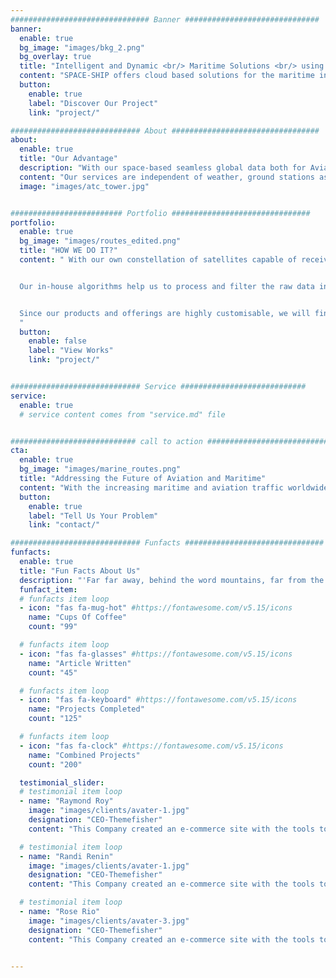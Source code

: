 ```yaml
---
############################### Banner ##############################
banner:
  enable: true
  bg_image: "images/bkg_2.png"
  bg_overlay: true
  title: "Intelligent and Dynamic <br/> Maritime Solutions <br/> using SPACE-based data"
  content: "SPACE-SHIP offers cloud based solutions for the maritime industry which uses machine learning and AI techniques to achieve previously out of the reach operational efficiencies."
  button:
    enable: true
    label: "Discover Our Project"
    link: "project/"

############################# About #################################
about:
  enable: true
  title: "Our Advantage"
  description: "With our space-based seamless global data both for Aviation and Maritime, say goodbye to data gaps and variable latency while significantly saving costs on ground infrastructure "
  content: "Our services are independent of weather, ground stations as well as geopolitics. Be it airspace utilization, live fleet monitoring, real-time analytics, SAR or law enforcement, our tailor-made data products will provide you with new insights for increased efficiency and higher profitability. Our services are available even in the most remote part of the world. Whether you are a government agency, private entity, shipping company, airline, Insurance provider, an International organisation or anyone else, we can tailor our products to suit your needs. "
  image: "images/atc_tower.jpg"


######################### Portfolio ###############################
portfolio:
  enable: true
  bg_image: "images/routes_edited.png"
  title: "HOW WE DO IT?"
  content: " With our own constellation of satellites capable of receiving AIS and ADS-B signals from space and downlinking that data within seconds at our ground-based servers, we are a global leader in speed and consistency.


  Our in-house algorithms help us to process and filter the raw data in record time. Let it be a live data feed to your system or processing data for our own products, we offer an exemplary service at the best price around the globe.


  Since our products and offerings are highly customisable, we will find the best match for your need. We have a very competent team with diverse expertise that truly understands our customers. 
  "
  button:
    enable: false
    label: "View Works"
    link: "project/"


############################# Service ############################
service:
  enable: true
  # service content comes from "service.md" file


############################ call to action ###########################
cta:
  enable: true
  bg_image: "images/marine_routes.png"
  title: "Addressing the Future of Aviation and Maritime"
  content: "With the increasing maritime and aviation traffic worldwide leading to cargo delays and flight cancellations, <br> product and services based on real-time data are getting more and more critical for decsion making."
  button:
    enable: true
    label: "Tell Us Your Problem"
    link: "contact/"

############################# Funfacts ###############################
funfacts:
  enable: true
  title: "Fun Facts About Us"
  description: "'Far far away, behind the word mountains, far from the countries Vokalia and Consonantia, <br> there live the blind texts. Separated they live in Bookmarksgrove right at the coast of the Semantics'"
  funfact_item:
  # funfacts item loop
  - icon: "fas fa-mug-hot" #https://fontawesome.com/v5.15/icons
    name: "Cups Of Coffee"
    count: "99"

  # funfacts item loop
  - icon: "fas fa-glasses" #https://fontawesome.com/v5.15/icons
    name: "Article Written"
    count: "45"

  # funfacts item loop
  - icon: "fas fa-keyboard" #https://fontawesome.com/v5.15/icons
    name: "Projects Completed"
    count: "125"

  # funfacts item loop
  - icon: "fas fa-clock" #https://fontawesome.com/v5.15/icons
    name: "Combined Projects"
    count: "200"

  testimonial_slider:
  # testimonial item loop
  - name: "Raymond Roy"
    image: "images/clients/avater-1.jpg"
    designation: "CEO-Themefisher"
    content: "This Company created an e-commerce site with the tools to make our business a success, with innovative ideas we feel that our site has unique elements that make us stand out from the crowd."

  # testimonial item loop
  - name: "Randi Renin"
    image: "images/clients/avater-1.jpg"
    designation: "CEO-Themefisher"
    content: "This Company created an e-commerce site with the tools to make our business a success, with innovative ideas we feel that our site has unique elements that make us stand out from the crowd."

  # testimonial item loop
  - name: "Rose Rio"
    image: "images/clients/avater-3.jpg"
    designation: "CEO-Themefisher"
    content: "This Company created an e-commerce site with the tools to make our business a success, with innovative ideas we feel that our site has unique elements that make us stand out from the crowd."


---
```

